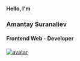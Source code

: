 #### Hello, I'm 
### Amantay Suranaliev 
#### Frontend Web - Developer
[![avatar](./static/media/ice-bear-seal.webp)](https://amantaysv.github.io/)

